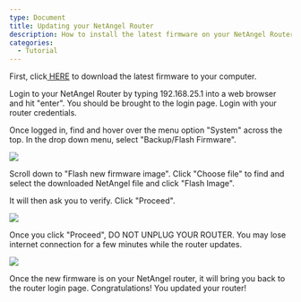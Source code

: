 ```yaml
---
type: Document
title: Updating your NetAngel Router
description: How to install the latest firmware on your NetAngel Router
categories:
  - Tutorial
---
```

First, click[ HERE](https://drive.google.com/file/d/1LCYcULZhunuEidB_vRX6GnILxc_J-n6w/view?usp=sharing) to download the latest firmware to your computer. 

Login to your NetAngel Router by typing 192.168.25.1 into a web browser and hit "enter". You should be brought to the login page. Login with your router credentials. 

Once logged in, find and hover over the menu option "System" across the top. In the drop down menu, select "Backup/Flash Firmware". 

![](/help/img/uploads/screen-shot-2019-11-07-at-12.56.12-pm.png)

Scroll down to "Flash new firmware image". Click "Choose file" to find and select the downloaded NetAngel file and click "Flash Image". 

It will then ask you to verify. Click "Proceed". 

![](/help/img/uploads/screen-shot-2019-11-07-at-12.43.03-pm.png)

Once you click "Proceed", DO NOT UNPLUG YOUR ROUTER. You may lose internet connection for a few minutes while the router updates. 

![](/help/img/uploads/screen-shot-2019-11-07-at-12.43.14-pm.png)

Once the new firmware is on your NetAngel router, it will bring you back to the router login page. Congratulations! You updated your router!
